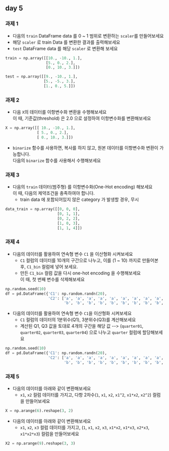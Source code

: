 ## day 5
### 과제 1
- 다음의 `train` DataFrame data 를 0 ~ 1 범위로 변환하는 `scaler`를 만들어보세요
- 해당 `scaler` 로 train Data 를 변환한 결과를 출력해보세요
- `test` DataFrame data 를 해당 `scaler` 로 변환해 보세요
~~~python
train = np.array([[10., -10., 1.],
                  [5., 0., 2.],
                  [0., 10., 3.]])

test = np.array([[9., -10., 1.],
                 [5., -5., 3.],
                 [1., 0., 5.]])
~~~

### 과제 2
- 다음 `X`의 데이터를 이항변수화 변환을 수행해보세요  
  이 때, 기준값(threshold) 은 2.0 으로 설정하여 이항변수화를 변환해보세요
~~~python
X = np.array([[ 10., -10., 1.],
              [ 5., 0., 2.],
              [ 0., 10., 3.]])
~~~
- `binarize` 함수를 사용하면, 복사를 하지 않고, 원본 데이터를 이항변수화 변환이 가능합니다.  
  다음의 `binarize` 함수를 사용해서 수행해보세요

### 과제 3
- 다음의 `train` 데이터(범주형) 를 이항변수화(One-Hot encoding) 해보세요  
  이 때, 다음의 제약조건을 충족하여야 합니다.
  - train data 에 포함되어있지 않은 category 가 발생할 경우, 무시
~~~python
data_train = np.array([[0, 0, 0],
                       [0, 1, 1],
                       [0, 2, 2],
                       [1, 0, 3],
                       [1, 1, 4]])
~~~

### 과제 4
- 다음의 데이터를 활용하여 연속형 변수 `C1` 을 이산형화 시켜보세요
  - `C1` 컬럼의 데이터를 10개의 구간으로 나누고, 이를 (1 ~ 10) 까지로 만들어본 후, `C1_bin` 컬럼에 넣어 보세요.    
  - 만든 `C1_bin` 컬럼 값을 다시 one-hot encoding 을 수행해보세요   
    이 때, 첫 번째 변수를 삭제해보세요
~~~python
np.random.seed(10)
df = pd.DataFrame({'C1': np.random.randn(20),
                   'C2': ['a', 'a', 'a', 'a', 'a', 'a', 'a', 'a', 'a', 'a',
                          'b', 'b', 'b', 'b', 'b', 'b', 'b', 'b', 'b', 'b']})
~~~

- 다음의 데이터를 활용하여 연속형 변수 `C1`을 이산형화 시켜보세요
  - `C1` 컬럼의 데이터의 1분위수(Q1), 3분위수(Q3)를 계산해보세요
  - 계산된 Q1, Q3 값을 토대로 4개의 구간을 해당 값 --> (`quarter01`, `quarter02`, `quarter03`, `quarter04`) 으로 나누고 `quarter` 컬럼에 할당해보세요
~~~python
np.random.seed(10)
df = pd.DataFrame({'C1': np.random.randn(20),
                   'C2': ['a', 'a', 'a', 'a', 'a', 'a', 'a', 'a', 'a', 'a',
                          'b', 'b', 'b', 'b', 'b', 'b', 'b', 'b', 'b', 'b']})
~~~

### 과제 5
- 다음의 데이터를 아래와 같이 변환해보세요
  - `x1`, `x2` 컬럼 데이터를 가지고, 다항 2차수(`1`, `x1`, `x2`, `x1^2`, `x1*x2`,  `x2^2`) 컬럼을 만들어보세요
~~~python
X = np.arange(6).reshape(3, 2)
~~~

- 다음의 데이터를 아래와 같이 변환해보세요
  -  `x1`, `x2`, `x3` 컬럼 데이터를 가지고, (`1`, `x1`, `x2`, `x3`, `x1*x2`, `x1*x3`, `x2*x3`, `x1*x2*x3`) 컬럼을 만들어보세요
~~~python
X2 = np.arange(9).reshape(3, 3)
~~~
